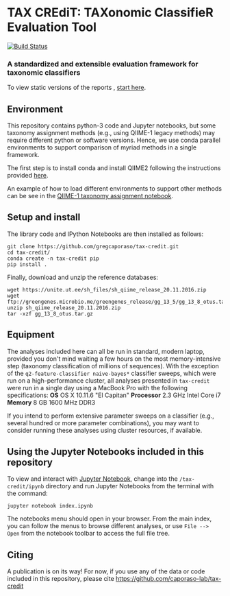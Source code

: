 # TAX CREdiT: TAXonomic ClassifieR Evaluation Tool

[![Build Status](https://travis-ci.org/caporaso-lab/tax-credit.svg?branch=master)](https://travis-ci.org/caporaso-lab/tax-credit)

### A standardized and extensible evaluation framework for taxonomic classifiers

To view static versions of the reports , [start here](https://github.com/caporaso-lab/tax-credit/blob/master/ipynb/Index.ipynb).


Environment
-----------------
This repository contains python-3 code and Jupyter notebooks, but some taxonomy assignment methods (e.g., using QIIME-1 legacy methods) may require different python or software versions. Hence, we use conda parallel environments to support comparison of myriad methods in a single framework.

The first step is to install conda and install QIIME2 following the instructions provided [here](https://docs.qiime2.org/2017.6/install/native/).

An example of how to load different environments to support other methods can be see in the [QIIME-1 taxonomy assignment notebook](https://github.com/caporaso-lab/tax-credit/blob/master/ipynb/mock-community/taxonomy-assignment-qiime1.ipynb).


Setup and install
-----------------
The library code and IPython Notebooks are then installed as follows:

```
git clone https://github.com/gregcaporaso/tax-credit.git
cd tax-credit/
conda create -n tax-credit pip
pip install .
```

Finally, download and unzip the reference databases:

```
wget https://unite.ut.ee/sh_files/sh_qiime_release_20.11.2016.zip
wget ftp://greengenes.microbio.me/greengenes_release/gg_13_5/gg_13_8_otus.tar.gz
unzip sh_qiime_release_20.11.2016.zip
tar -xzf gg_13_8_otus.tar.gz
```

Equipment
------------------
The analyses included here can all be run in standard, modern laptop, provided you don't mind waiting a few hours on the most memory-intensive step (taxonomy classification of millions of sequences). With the exception of the `q2-feature-classifier naive-bayes*` classifier sweeps, which were run on a high-performance cluster, all analyses presented in ``tax-credit`` were run in a single day using a MacBook Pro with the following specifications:
**OS** OS X 10.11.6 "El Capitan"
**Processor** 2.3 GHz Intel Core i7
**Memory** 8 GB 1600 MHz DDR3

If you intend to perform extensive parameter sweeps on a classifier (e.g., several hundred or more parameter combinations), you may want to consider running these analyses using cluster resources, if available.


Using the Jupyter Notebooks included in this repository
-------------------------------------------------------

To view and interact with [Jupyter Notebook](http://jupyter.org/), change into the ``/tax-credit/ipynb`` directory and run Jupyter Notebooks from the terminal with the command:

``jupyter notebook index.ipynb``

The notebooks menu should open in your browser. From the main index, you can follow the menus to browse different analyses, or use ``File --> Open`` from the notebook toolbar to access the full file tree.


Citing
------

A publication is on its way! For now, if you use any of the data or code included in this repository, please cite https://github.com/caporaso-lab/tax-credit
